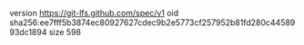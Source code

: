 version https://git-lfs.github.com/spec/v1
oid sha256:ee7fff5b3874ec80927627cdec9b2e5773cf257952b81fd280c4458993dc1894
size 598
